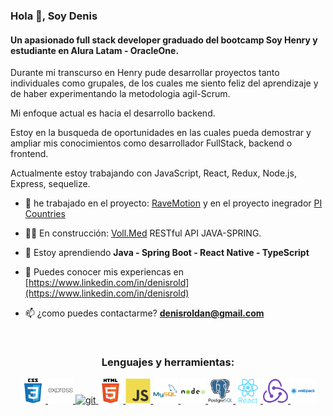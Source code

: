 
<h3 align="left">Hola 👋, Soy Denis</h3>
<h4 align="left">Un apasionado full stack developer graduado del bootcamp <b>Soy Henry</b> y estudiante en <b>Alura Latam - OracleOne.</b></h4>
  Durante mi transcurso en Henry pude desarrollar proyectos tanto individuales como grupales, de los cuales me siento feliz del aprendizaje y de haber experimentando la metodologia agil-Scrum.

Mi enfoque actual es hacia el desarrollo backend.

Estoy en la busqueda de oportunidades en las cuales pueda demostrar y ampliar mis conocimientos como desarrollador FullStack, backend o frontend.

Actualmente estoy trabajando con JavaScript, React, Redux, Node.js, Express, sequelize.

- 🔭 he trabajado en el proyecto: [RaveMotion](https://github.com/denisrold/RaveMotion_back) y en el proyecto inegrador [PI Countries](https://github.com/denisrold/PI_Countries)
  
- 🔨🔨 En construcción: [Voll.Med](https://github.com/denisrold/voll.med/tree/master/voll-med/api) RESTful API JAVA-SPRING.

- 🌱 Estoy aprendiendo **Java - Spring Boot - React Native - TypeScript**
- 📄 Puedes conocer mis experiencas en [https://www.linkedin.com/in/denisrold](https://www.linkedin.com/in/denisrold)
- 📫 ¿como puedes contactarme? **denisroldan@gmail.com**


<br/>

<h3 align="center">Lenguajes y herramientas:</h3>
<p align="center"> <a href="https://www.w3schools.com/css/" target="_blank" rel="noreferrer"> <img src="https://raw.githubusercontent.com/devicons/devicon/master/icons/css3/css3-original-wordmark.svg" alt="css3" width="40" height="40" /> </a><a href="https://expressjs.com" target="_blank" rel="noreferrer"> <img src="https://raw.githubusercontent.com/devicons/devicon/master/icons/express/express-original-wordmark.svg" alt="express" width="40" height="40"/> </a> <a href="https://git-scm.com/" target="_blank" rel="noreferrer"> <img src="https://www.vectorlogo.zone/logos/git-scm/git-scm-icon.svg" alt="git" width="40" height="40"/> </a> <a href="https://www.w3.org/html/" target="_blank" rel="noreferrer"> <img src="https://raw.githubusercontent.com/devicons/devicon/master/icons/html5/html5-original-wordmark.svg" alt="html5" width="40" height="40"/> </a> <a href="https://developer.mozilla.org/en-US/docs/Web/JavaScript" target="_blank" rel="noreferrer"> <img src="https://raw.githubusercontent.com/devicons/devicon/master/icons/javascript/javascript-original.svg" alt="javascript" width="40" height="40"/> </a> <a href="https://www.mysql.com/" target="_blank" rel="noreferrer"> <img src="https://raw.githubusercontent.com/devicons/devicon/master/icons/mysql/mysql-original-wordmark.svg" alt="mysql" width="40" height="40"/> </a> <a href="https://nodejs.org" target="_blank" rel="noreferrer"> <img src="https://raw.githubusercontent.com/devicons/devicon/master/icons/nodejs/nodejs-original-wordmark.svg" alt="nodejs" width="40" height="40"/> </a> <a href="https://www.postgresql.org" target="_blank" rel="noreferrer"> <img src="https://raw.githubusercontent.com/devicons/devicon/master/icons/postgresql/postgresql-original-wordmark.svg" alt="postgresql" width="40" height="40"/> </a>  <a href="https://reactjs.org/" target="_blank" rel="noreferrer"> <img src="https://raw.githubusercontent.com/devicons/devicon/master/icons/react/react-original-wordmark.svg" alt="react" width="40" height="40"/> </a> <a href="https://redux.js.org" target="_blank" rel="noreferrer"> <img src="https://raw.githubusercontent.com/devicons/devicon/master/icons/redux/redux-original.svg" alt="redux" width="40" height="40"/> </a> <a href="https://webpack.js.org" target="_blank" rel="noreferrer"> <img src="https://raw.githubusercontent.com/devicons/devicon/d00d0969292a6569d45b06d3f350f463a0107b0d/icons/webpack/webpack-original-wordmark.svg" alt="webpack" width="40" height="40"/> </a> </p>

